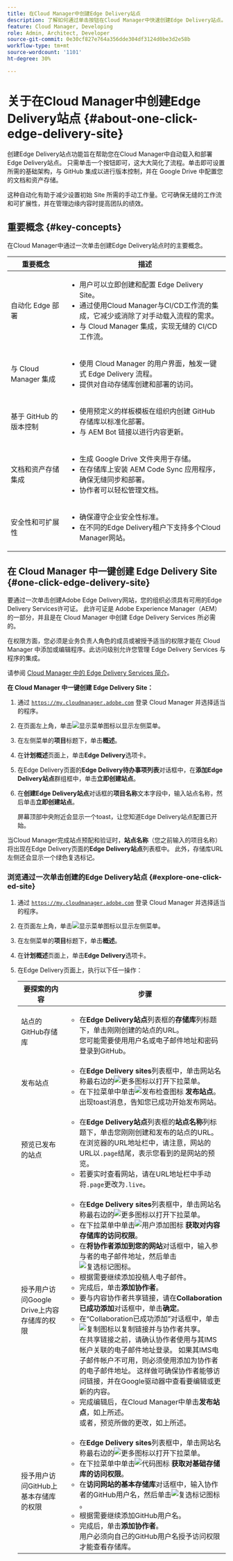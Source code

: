 ```yaml
---
title: 在Cloud Manager中创建Edge Delivery站点
description: 了解如何通过单击按钮在Cloud Manager中快速创建Edge Delivery站点。
feature: Cloud Manager, Developing
role: Admin, Architect, Developer
source-git-commit: 0e30cf827e764a356dde304df3124d0be3d2e58b
workflow-type: tm+mt
source-wordcount: '1101'
ht-degree: 30%

---
```



# 关于在Cloud Manager中创建Edge Delivery站点 {#about-one-click-edge-delivery-site}

创建Edge Delivery站点功能旨在帮助您在Cloud Manager中自动载入和部署Edge Delivery站点。 只需单击一个按钮即可，这大大简化了流程。单击即可设置所需的基础架构，与 GitHub 集成以进行版本控制，并在 Google Drive 中配置您的文档和资产存储。

这种自动化有助于减少设置初始 Site 所需的手动工作量。它可确保无缝的工作流和可扩展性，并在管理边缘内容时提高团队的绩效。

## 重要概念 {#key-concepts}

在Cloud Manager中通过一次单击创建Edge Delivery站点时的主要概念。

| 重要概念 | 描述 |
| --- | --- |
| 自动化 Edge 部署 | <ul><li>用户可以立即创建和配置 Edge Delivery Site。</li><li>通过使用Cloud Manager与CI/CD工作流的集成，它减少或消除了对手动载入流程的需求。</li><li>与 Cloud Manager 集成，实现无缝的 CI/CD 工作流。</li></ul> |
| 与 Cloud Manager 集成 | <ul><li>使用 Cloud Manager 的用户界面，触发一键式 Edge Delivery 流程。</li><li>提供对自动存储库创建和部署的访问。</li></ul> |
| 基于 GitHub 的版本控制 | <ul><li>使用预定义的样板模板在组织内创建 GitHub 存储库以标准化部署。</li><li>与 AEM Bot 链接以进行内容更新。</li></ul> |
| 文档和资产存储集成 | <ul><li>生成 Google Drive 文件夹用于存储。<li>在存储库上安装 AEM Code Sync 应用程序，确保无缝同步和部署。</li></li><li>协作者可以轻松管理文档。</li></ul> |
| 安全性和可扩展性 | <ul><li>确保遵守企业安全性标准。</li><li>在不同的Edge Delivery租户下支持多个Cloud Manager网站。</li></ul> |

<!-- >
## Practical use cases {#use-cases}

| Use case | Description |
| --- | --- |
| Website and application deployment | <ul><li>Automate the hosting and delivery of static or dynamic sites.</li><li>Ensure fast performance through edge caching. </li></ul> |
| API gateway and content delivery | <ul><li>Optimize API responses by caching data at the edge.</li><li>Reduce backend load and improved response times. </li></ul> |
| Real-time content updates | <ul><li>Instant deployment of new content across edge locations.</li><li>Support integration with automated content pipelines. </li></ul> |
| Edge computing workloads | <ul><li>Support serverless computing to process workloads closer to users.</li><li>Reduce latency and enhance performance. </li></ul> |
| Security and governance | <ul><li>Security is provided with integrated DDoS (Distributed Denial of Service) protection and WAF (Web Application Firewall) integration.</li><li>Ensure that content is delivered securely through TLS (Transport Security Layer) encryption. </li></ul> |
-->

## 在 Cloud Manager 中一键创建 Edge Delivery Site {#one-click-edge-delivery-site}

要通过一次单击创建Adobe Edge Delivery网站，您的组织必须具有可用的Edge Delivery Services许可证。 此许可证是 Adobe Experience Manager（AEM）的一部分，并且是在 Cloud Manager 中创建 Edge Delivery Services 所必需的。

在权限方面，您必须是业务负责人角色的成员或被授予适当的权限才能在 Cloud Manager 中添加或编辑程序。此访问级别允许您管理 Edge Delivery Services 与程序的集成。

请参阅 [Cloud Manager 中的 Edge Delivery Services 简介](/help/implementing/cloud-manager/edge-delivery/introduction-to-edge-delivery-services.md)。

<!-- PROPER AEM BOT CONFIGURATIONS MUST BE IN PLACE FIRST FOR AUTOMATIC CONTENT UPDATES? TRUE or FALSE? -->

**在 Cloud Manager 中一键创建 Edge Delivery Site：**

1. 通过 [`https://my.cloudmanager.adobe.com`](https://my.cloudmanager.adobe.com/) 登录 Cloud Manager 并选择适当的程序。
1. 在页面左上角，单击![显示菜单图标](https://spectrum.adobe.com/static/icons/workflow_18/Smock_ShowMenu_18_N.svg)以显示左侧菜单。
1. 在左侧菜单的&#x200B;**项目**&#x200B;标题下，单击&#x200B;**概述**。
1. 在&#x200B;**计划概述**&#x200B;页面上，单击&#x200B;**Edge Delivery**&#x200B;选项卡。
1. 在Edge Delivery页面的&#x200B;**Edge Delivery待办事项列表**&#x200B;对话框中，在&#x200B;**添加Edge Delivery站点**&#x200B;群组框中，单击&#x200B;**立即创建站点**。
1. 在&#x200B;**创建Edge Delivery站点**&#x200B;对话框的&#x200B;**项目名称**&#x200B;文本字段中，输入站点名称，然后单击&#x200B;**立即创建站点**。

   屏幕顶部中央附近会显示一个toast，让您知道Edge Delivery站点配置已开始。

当Cloud Manager完成站点预配和验证时，**站点名称**（您之前输入的项目名称）将出现在Edge Delivery页面的&#x200B;**Edge Delivery站点**&#x200B;列表框中。 此外，存储库URL左侧还会显示一个绿色复选标记。


### 浏览通过一次单击创建的Edge Delivery站点 {#explore-one-click-ed-site}

1. 通过 [`https://my.cloudmanager.adobe.com`](https://my.cloudmanager.adobe.com/) 登录 Cloud Manager 并选择适当的程序。
1. 在页面左上角，单击![显示菜单图标](https://spectrum.adobe.com/static/icons/workflow_18/Smock_ShowMenu_18_N.svg)以显示左侧菜单。
1. 在左侧菜单的&#x200B;**项目**&#x200B;标题下，单击&#x200B;**概述**。
1. 在&#x200B;**计划概述**&#x200B;页面上，单击&#x200B;**Edge Delivery**&#x200B;选项卡。
1. 在Edge Delivery页面上，执行以下任一操作：

   | 要探索的内容 | 步骤 |
   | --- | --- |
   | 站点的GitHub存储库 | <ul><li>在&#x200B;**Edge Delivery站点**&#x200B;列表框的&#x200B;**存储库**&#x200B;列标题下，单击刚刚创建的站点的URL。<br>您可能需要使用用户名或电子邮件地址和密码登录到GitHub。</li> |
   | 发布站点 | <ul><li> 在&#x200B;**Edge Delivery sites**&#x200B;列表框中，单击网站名称最右边的![更多图标](https://spectrum.adobe.com/static/icons/workflow_18/Smock_More_18_N.svg)以打开下拉菜单。</li><li>在下拉菜单中单击![发布检查图标](https://spectrum.adobe.com/static/icons/workflow_18/Smock_PublishCheck_18_N.svg) **发布站点**。<br>出现toast消息，告知您已成功开始发布网站。</li></ul> |
   | 预览已发布的站点 | <ul><li>在&#x200B;**Edge Delivery站点**&#x200B;列表框的&#x200B;**站点名称**&#x200B;列标题下，单击您刚刚创建和发布的站点的URL。<br>在浏览器的URL地址栏中，请注意，网站的URL以`.page`结尾，表示您看到的是网站的预览。</li><li>若要实时查看网站，请在URL地址栏中手动将`.page`更改为`.live`。</li></ul> |
   | 授予用户访问Google Drive上内容存储库的权限 | <ul><li> 在&#x200B;**Edge Delivery sites**&#x200B;列表框中，单击网站名称最右边的![更多图标](https://spectrum.adobe.com/static/icons/workflow_18/Smock_More_18_N.svg)以打开下拉菜单。</li><li>在下拉菜单中单击![用户添加图标](https://spectrum.adobe.com/static/icons/workflow_18/Smock_UsersAdd_18_N.svg) **获取对内容存储库的访问权限**。</li><li>在&#x200B;**将协作者添加到您的网站**&#x200B;对话框中，输入参与者的电子邮件地址，然后单击![复选标记图标](https://spectrum.adobe.com/static/icons/workflow_18/Smock_Checkmark_18_N.svg)。</li><li>根据需要继续添加投稿人电子邮件。</li><li>完成后，单击&#x200B;**添加协作者**。</li><li>要与内容协作者共享链接，请在&#x200B;**Collaboration已成功添加**&#x200B;对话框中，单击&#x200B;**确定**。</li><li>在“Collaboration已成功添加”对话框中，单击![复制图标](https://spectrum.adobe.com/static/icons/workflow_18/Smock_Copy_18_N.svg)以复制链接并与协作者共享。<br>在共享链接之前，请确认协作者使用与其IMS帐户关联的电子邮件地址登录。 如果其IMS电子邮件帐户不可用，则必须使用添加为协作者的电子邮件地址。 这样做可确保协作者能够访问链接，并在Google驱动器中查看要编辑或更新的内容。</li><li>完成编辑后，在Cloud Manager中单击&#x200B;**发布站点**，如上所述。<br>或者，预览所做的更改，如上所述。</li></ul> |
   | 授予用户访问GitHub上基本存储库的权限 | <ul><li> 在&#x200B;**Edge Delivery sites**&#x200B;列表框中，单击网站名称最右边的![更多图标](https://spectrum.adobe.com/static/icons/workflow_18/Smock_More_18_N.svg)以打开下拉菜单。</li><li>在下拉菜单中单击![代码图标](https://spectrum.adobe.com/static/icons/workflow_18/Smock_Code_18_N.svg) **获取对基础存储库的访问权限**。</li><li>在&#x200B;**访问网站的基本存储库**&#x200B;对话框中，输入协作者的GitHub用户名，然后单击![复选标记图标](https://spectrum.adobe.com/static/icons/workflow_18/Smock_Checkmark_18_N.svg)。</li><li>根据需要继续添加GitHub用户名。</li><li>完成后，单击&#x200B;**添加协作者**。</li>用户必须向自己的GitHub用户名授予访问权限才能查看存储库。 |





